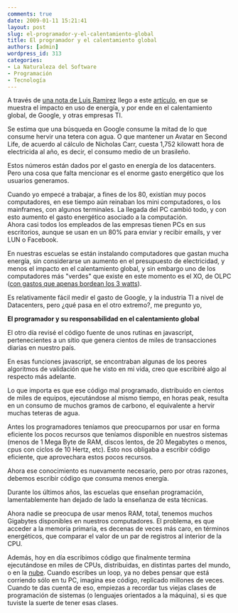 ```yaml
---
comments: true
date: 2009-01-11 15:21:41
layout: post
slug: el-programador-y-el-calentamiento-global
title: El programador y el calentamiento global
authors: [admin]
wordpress_id: 313
categories:
- La Naturaleza del Software
- Programación
- Tecnología
---
```


A través de [una nota de Luis Ramirez](http://luisramirez.cl/blog/?p=2049) llego a este [artículo](http://technology.timesonline.co.uk/tol/news/tech_and_web/article5489134.ece), en que se muestra el impacto en uso de energía, y por ende en el calentamiento global, de Google, y otras empresas TI.

Se estima que una búsqueda en Google consume la mitad de lo que consume hervir una tetera con agua. O que mantener un Avatar en Second Life, de acuerdo al cálculo de Nicholas Carr, cuesta 1,752 kilowatt hora de electricida al año, es decir, el consumo medio de un brasileño.

Estos números están dados por el gasto en energía de los datacenters.  
Pero una cosa que falta mencionar es el enorme gasto energético que los usuarios generamos.

Cuando yo empecé a trabajar, a fines de los 80, existían muy pocos computadores, en ese tiempo aún reinaban los mini computadores, o los mainframes, con algunos terminales. La llegada del PC cambió todo, y con esto aumento el gasto energético asociado a la computación.  
Ahora casi todos los empleados de las empresas tienen PCs en sus escritorios, aunque se usan en un 80% para enviar y recibir emails, y ver LUN o Facebook.

En nuestras escuelas se están instalando computadores que gastan mucha energía, sin considerarse un aumento en el presupuesto de electricidad, y menos el impacto en el calentamiento global, y sin embargo uno de los computadores más "verdes" que existe en este momento es el XO, de OLPC ([con gastos que apenas bordean los 3 watts](/2007/05/xo-energia-medio-ambiente-y-el-mito-de-l.html)).

Es relativamente fácil medir el gasto de Google, y la industria TI a nivel de Datacenters, pero ¿qué pasa en el otro extremo?, me pregunto yo,

**El programador y su responsabilidad en el calentamiento global**

El otro día revisé el código fuente de unos rutinas en javascript, pertenecientes a un sitio que genera cientos de miles de transacciones diarias en nuestro país.

En esas funciones javascript, se encontraban algunas de los peores algoritmos de validación que he visto en mi vida, creo que escribiré algo al respecto más adelante.

Lo que importa es que ese código mal programado, distribuido en cientos de miles de equipos, ejecutándose al mismo tiempo, en horas peak, resulta en un consumo de muchos gramos de carbono, el equivalente a hervir muchas teteras de agua.

Antes los programadores teníamos que preocuparnos por usar en forma eficiente los pocos recursos que teníamos disponible en nuestros sistemas (menos de 1 Mega Byte de RAM, discos lentos, de 20 Megabytes o menos, cpus con ciclos de 10 Hertz, etc). Esto nos obligaba a escribir código eficiente, que aprovechara estos pocos recursos.

Ahora ese conocimiento es nuevamente necesario, pero por otras razones, debemos escribir código que consuma menos energía.

Durante los últimos años, las escuelas que enseñan programación, lamentablemente han dejado de lado la enseñanza de esta técnicas.

Ahora nadie se preocupa de usar menos RAM, total, tenemos muchos Gigabytes disponibles en nuestros computadores. El problema, es que acceder a la memoria primaria, es decenas de veces más caro, en términos energéticos, que comparar el valor de un par de registros al interior de la CPU.

Además, hoy en día escribimos código que finalmente termina ejecutándose en miles de CPUs, distribuidas, en distintas partes del mundo, o en la [nube](/tags/cloud-computing/). Cuando escribes un loop, ya no debes pensar que está corriendo sólo en tu PC, imagina ese código, replicado millones de veces. Cuando te das cuenta de eso, empiezas a recordar tus viejas clases de programación de sistemas (o lenguajes orientados a la máquina), si es que tuviste la suerte de tener esas clases.
